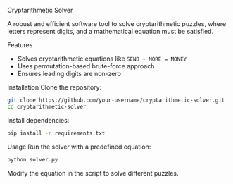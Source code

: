  Cryptarithmetic Solver

A robust and efficient software tool to solve cryptarithmetic puzzles, where letters represent digits, and a mathematical equation must be satisfied.

 Features
- Solves cryptarithmetic equations like `SEND + MORE = MONEY`
- Uses permutation-based brute-force approach
- Ensures leading digits are non-zero

 Installation
Clone the repository:
```sh
git clone https://github.com/your-username/cryptarithmetic-solver.git
cd cryptarithmetic-solver
```
Install dependencies:
```sh
pip install -r requirements.txt
```

Usage
Run the solver with a predefined equation:
```sh
python solver.py
```
Modify the equation in the script to solve different puzzles.


